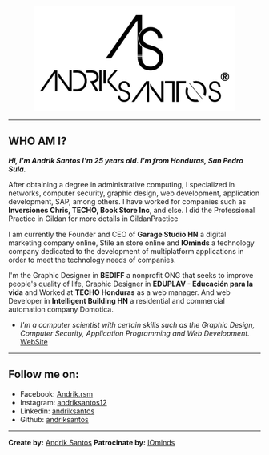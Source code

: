 <div align="center">
<img width="400px;" src="images/logos/arsm.jpg" alt="Andrik Santos">       
</div>

---
##  WHO AM I?
**_Hi, I'm Andrik Santos I'm 25 years old. I'm from Honduras, San Pedro Sula._**

After obtaining a degree in administrative computing, I specialized in networks, computer security, graphic design, web development, application development, SAP, among others. I have worked for companies such as **Inversiones Chris, TECHO, Book Store Inc**, and else. I did the Professional Practice in Gildan for more details in GildanPractice

I am currently the Founder and CEO of **Garage Studio HN** a digital marketing company online, Stile an store online and **IOminds** a technology company dedicated to the development of multiplatform applications in order to meet the technology needs of companies.

I'm the Graphic Designer in **BEDIFF** a nonprofit ONG that seeks to improve people's quality of life, Graphic Designer in **EDUPLAV - Educación para la vida** and Worked at **TECHO Honduras** as a web manager. And web Developer in **Intelligent Building HN** a residential and commercial automation company Domotica.

-   _I'm a computer scientist with certain skills such as the Graphic Design, Computer Security, Application Programming and Web Development._ [WebSite](https://andriksantos.github.io/)
---
##  Follow me on:
- Facebook: [Andrik.rsm](https://www.facebook.com/andrik.rsm)
- Instagram: [andriksantos12](https://www.instagram.com/andriksantos12/)
- Linkedin: [andriksantos](https://www.linkedin.com/in/andriksantos)
- Github: [andriksantos](https://github.com/andriksantos)
---

**Create by:** [Andrik Santos](https://andriksantos.github.io/ (UX UI designer | Full Stack Developer | Graphic Designer . 💻😍✨))
**Patrocinate by:** [IOminds](https://iominds.github.io (Development Company))